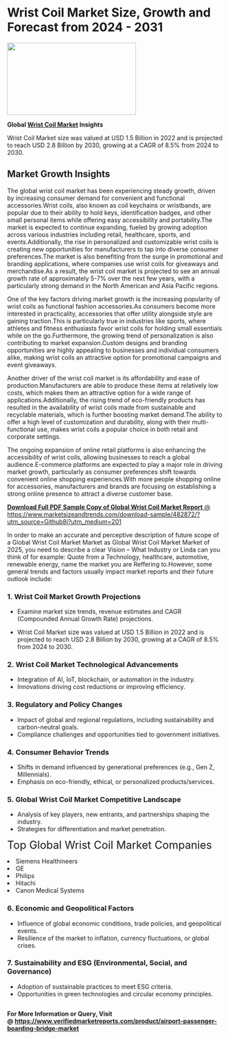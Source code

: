 <H1>Wrist Coil Market Size, Growth and Forecast from 2024 - 2031</H1><img class="aligncenter size-medium wp-image-584254" src="https://thirdeyenews.in/wp-content/uploads/2024/09/Global-Market-Research-300x168.jpeg" alt="" width="300" height="168" /><p><strong>Global&nbsp;<a href="https://www.marketsizeandtrends.com/download-sample/482872/?utm_source=Github8j?utm_medium=201">Wrist Coil Market</a> Insights</strong></p><p>Wrist Coil Market size was valued at USD 1.5 Billion in 2022 and is projected to reach USD 2.8 Billion by 2030, growing at a CAGR of 8.5% from 2024 to 2030.</p><p><h2>Market Growth Insights</h2> <p>The global wrist coil market has been experiencing steady growth, driven by increasing consumer demand for convenient and functional accessories.Wrist coils, also known as coil keychains or wristbands, are popular due to their ability to hold keys, identification badges, and other small personal items while offering easy accessibility and portability.The market is expected to continue expanding, fueled by growing adoption across various industries including retail, healthcare, sports, and events.Additionally, the rise in personalized and customizable wrist coils is creating new opportunities for manufacturers to tap into diverse consumer preferences.The market is also benefiting from the surge in promotional and branding applications, where companies use wrist coils for giveaways and merchandise.As a result, the wrist coil market is projected to see an annual growth rate of approximately 5-7% over the next few years, with a particularly strong demand in the North American and Asia Pacific regions.</p> <p><a href="#"></a></p> <p>One of the key factors driving market growth is the increasing popularity of wrist coils as functional fashion accessories.As consumers become more interested in practicality, accessories that offer utility alongside style are gaining traction.This is particularly true in industries like sports, where athletes and fitness enthusiasts favor wrist coils for holding small essentials while on the go.Furthermore, the growing trend of personalization is also contributing to market expansion.Custom designs and branding opportunities are highly appealing to businesses and individual consumers alike, making wrist coils an attractive option for promotional campaigns and event giveaways.</p> <p>Another driver of the wrist coil market is its affordability and ease of production.Manufacturers are able to produce these items at relatively low costs, which makes them an attractive option for a wide range of applications.Additionally, the rising trend of eco-friendly products has resulted in the availability of wrist coils made from sustainable and recyclable materials, which is further boosting market demand.The ability to offer a high level of customization and durability, along with their multi-functional use, makes wrist coils a popular choice in both retail and corporate settings.</p> <p>The ongoing expansion of online retail platforms is also enhancing the accessibility of wrist coils, allowing businesses to reach a global audience.E-commerce platforms are expected to play a major role in driving market growth, particularly as consumer preferences shift towards convenient online shopping experiences.With more people shopping online for accessories, manufacturers and brands are focusing on establishing a strong online presence to attract a diverse customer base.</p> <p><a href="#"></p><p><span class=""><strong>Download Full PDF Sample Copy of Global Wrist Coil Market Report</strong> @ <a href="https://www.marketsizeandtrends.com/download-sample/482872/?utm_source=Github8j?utm_medium=201" target="_blank">https://www.marketsizeandtrends.com/download-sample/482872/?utm_source=Github8j?utm_medium=201</a></span></p><p>In order to make an accurate and perceptive description of future scope of a Global&nbsp;Wrist Coil Market Market as Global&nbsp;Wrist Coil Market Market of 2025, you need to describe a clear Vision &ndash; What Industry or Linda can you think of for example: Quote from a Technology, healthcare, automotive, renewable energy, name the market you are Reffering to.However, some general trends and factors usually impact market reports and their future outlook include:</p><h3>1.&nbsp;<strong>Wrist Coil Market Growth Projections</strong></h3><ul><li>Examine market size trends, revenue estimates and CAGR (Compounded Annual Growth Rate) projections.</li><li><p>Wrist Coil Market size was valued at USD 1.5 Billion in 2022 and is projected to reach USD 2.8 Billion by 2030, growing at a CAGR of 8.5% from 2024 to 2030.</p></li></ul><h3>2.&nbsp;<strong>Wrist Coil Market Technological Advancements</strong></h3><ul><li>Integration of AI, IoT, blockchain, or automation in the industry.</li><li>Innovations driving cost reductions or improving efficiency.</li></ul><h3>3.&nbsp;<strong>Regulatory and Policy Changes</strong></h3><ul><li>Impact of global and regional regulations, including sustainability and carbon-neutral goals.</li><li>Compliance challenges and opportunities tied to government initiatives.</li></ul><h3>4.&nbsp;<strong>Consumer Behavior Trends</strong></h3><ul><li>Shifts in demand influenced by generational preferences (e.g., Gen Z, Millennials).</li><li>Emphasis on eco-friendly, ethical, or personalized products/services.</li></ul><h3>5.&nbsp;<strong>Global Wrist Coil Market Competitive Landscape</strong></h3><ul><li>Analysis of key players, new entrants, and partnerships shaping the industry.</li><li>Strategies for differentiation and market penetration.</li></ul><p data-pm-slice="1 1 []"><span style="color: inherit; font-family: inherit; font-size: 25px;">Top Global Wrist Coil Market Companies</span></p><div class="" data-test-id=""><p><li>Siemens Healthineers</li><li> GE</li><li> Philips</li><li> Hitachi</li><li> Canon Medical Systems</li></p></div><h3>6.&nbsp;<strong>Economic and Geopolitical Factors</strong></h3><ul><li>Influence of global economic conditions, trade policies, and geopolitical events.</li><li>Resilience of the market to inflation, currency fluctuations, or global crises.</li></ul><h3>7.&nbsp;<strong>Sustainability and ESG (Environmental, Social, and Governance)</strong></h3><ul><li>Adoption of sustainable practices to meet ESG criteria.</li><li>Opportunities in green technologies and circular economy principles.</li></ul><h2><strong style="font-size: 14px;">For More Information or Query, Visit @&nbsp;</strong><a style="background-color: #ffffff; font-size: 14px;" href="https://www.marketsizeandtrends.com/report/wrist-coil-market/" target="_blank">https://www.verifiedmarketreports.com/product/airport-passenger-boarding-bridge-market</a></h2>